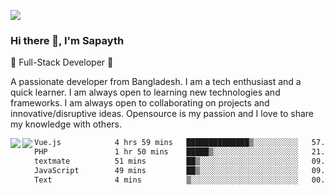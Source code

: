 <!-- **sapayth/sapayth** is a ✨ _special_ ✨ repository because its `README.md` (this file) appears on your GitHub profile.

Here are some ideas to get you started:

- 🔭 I’m currently working on ...
- 🌱 I’m currently learning ...
- 👯 I’m looking to collaborate on ...
- 🤔 I’m looking for help with ...
- 💬 Ask me about ...
- 📫 How to reach me: ...
- 😄 Pronouns: ...
- ⚡ Fun fact: ...
-->
![](https://user-images.githubusercontent.com/74038190/226190894-18e959ba-d458-4a94-ac44-790190f2a947.gif)
### Hi there 👋, I'm Sapayth

🚀 Full-Stack Developer 🚀

A passionate developer from Bangladesh. I am a tech enthusiast and a quick learner. I am always open to learning new technologies and frameworks. I am always open to collaborating on projects and innovative/disruptive ideas. Opensource is my passion and I love to share my knowledge with others.

<div>
<a href="https://github.com/sapayth/github-readme-stats">
  <img align="left" src="https://github-readme-stats.vercel.app/api?username=sapayth&show_icons=true&count_private=true" />
</a>
<a href="https://github.com/sapayth/github-readme-stats">
  <img align="left" src="https://github-readme-stats.vercel.app/api/top-langs/?username=sapayth" />
</a>
</div>
<!--START_SECTION:waka-->

```txt
Vue.js            4 hrs 59 mins   ██████████████▒░░░░░░░░░░   57.56 %
PHP               1 hr 50 mins    █████▒░░░░░░░░░░░░░░░░░░░   21.15 %
textmate          51 mins         ██▒░░░░░░░░░░░░░░░░░░░░░░   09.82 %
JavaScript        49 mins         ██▒░░░░░░░░░░░░░░░░░░░░░░   09.50 %
Text              4 mins          ▒░░░░░░░░░░░░░░░░░░░░░░░░   00.93 %
```

<!--END_SECTION:waka-->
